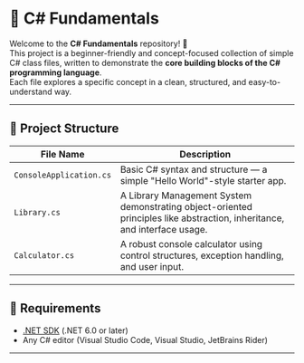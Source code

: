 # 🔷 C# Fundamentals

Welcome to the **C# Fundamentals** repository! 🚀  
This project is a beginner-friendly and concept-focused collection of simple C# class files, written to demonstrate the **core building blocks of the C# programming language**.  
Each file explores a specific concept in a clean, structured, and easy-to-understand way.

---

## 📁 Project Structure

| File Name              | Description                                                                 |
|------------------------|-----------------------------------------------------------------------------|
| `ConsoleApplication.cs`| Basic C# syntax and structure — a simple "Hello World"-style starter app.   |
| `Library.cs`           | A Library Management System demonstrating object-oriented principles like abstraction, inheritance, and interface usage. |
| `Calculator.cs`        | A robust console calculator using control structures, exception handling, and user input. |

---

## 🔧 Requirements

- [.NET SDK](https://dotnet.microsoft.com/download) (.NET 6.0 or later)
- Any C# editor (Visual Studio Code, Visual Studio, JetBrains Rider)

---
